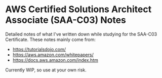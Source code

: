# AWS Certified Solutions Architect Associate (SAA-C03) Notes

Detailed notes of what I've written down while studying for the SAA-C03 Certificate. These notes mainly come from:
- https://tutorialsdojo.com/
- https://aws.amazon.com/whitepapers/
- https://docs.aws.amazon.com/index.htm

Currently WIP, so use at your own risk. 
